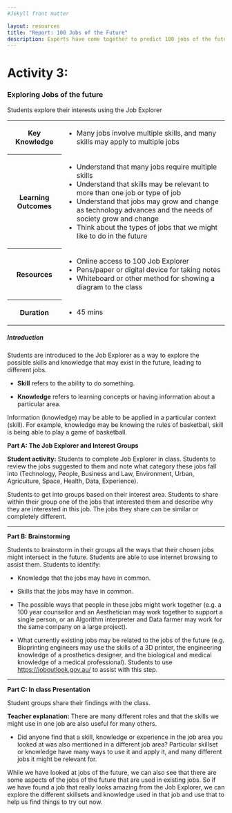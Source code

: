 ```yaml
---
#Jekyll front matter

layout: resources
title: "Report: 100 Jobs of the Future"
description: Experts have come together to predict 100 jobs of the future.
---
```

# Activity 3:
### Exploring Jobs of the future

<p class="intro">Students explore their interests using the Job Explorer</p>

<table>
  <tr>
    <th>Key Knowledge</th>
      <td>
        <ul>
          <li>Many jobs involve multiple skills, and many skills may apply to multiple jobs</li>
        </ul>
      </td>
  </tr>
  <tr><th>Learning Outcomes</th> <td><ul><li>Understand that many jobs require multiple skills</li> <li>Understand that skills may be relevant to more than one job or type of job</li> <li>Understand that jobs may grow and change as technology advances and the needs of society grow and change</li> <li>Think about the types of jobs that we might like to do in the future</li></ul></td></tr>
  <tr><th>Resources</th> <td><ul><li>Online access to 100 Job Explorer</li>	<li>Pens/paper or digital device for taking notes</li>	<li>Whiteboard or other method for showing a diagram to the class</li></ul></td></tr>
  <tr><th>Duration</th> <td><ul><li>45 mins</li></ul></td></tr>
</table>

##### Introduction

Students are introduced to the Job Explorer as a way to explore the possible skills and knowledge that may exist in the future, leading to different jobs.

* **Skill** refers to the ability to do something.

* **Knowledge** refers to learning concepts or having information about a particular area.

Information (knowledge) may be able to be applied in a particular context (skill). For example, knowledge may be knowing the rules of basketball, skill is being able to play a game of basketball.

**Part A: The Job Explorer and Interest Groups**

**Student activity:** Students to complete Job Explorer in class. Students to review the jobs suggested to them and note what category these jobs fall into (Technology, People, Business and Law, Environment, Urban, Agriculture, Space, Health, Data, Experience).

Students to get into groups based on their interest area. Students to share within their group one of the jobs that interested them and describe why they are interested in this job. The jobs they share can be similar or completely different.

---

**Part B: Brainstorming**

Students to brainstorm in their groups all the ways that their chosen jobs might intersect in the future. Students are able to use internet browsing to assist them. Students to identify:

*	Knowledge that the jobs may have in common.

*	Skills that the jobs may have in common.

*	The possible ways that people in these jobs might work together (e.g. a 100 year counsellor and an Aesthetician may work together to support a single person, or an Algorithm interpreter and Data farmer may work for the same company on a large project).

*	What currently existing jobs may be related to the jobs of the future (e.g. Bioprinting engineers may use the skills of a 3D printer, the engineering knowledge of a prosthetics designer, and the biological and medical knowledge of a medical professional). Students to use <https://joboutlook.gov.au/> to assist with this step.

---

**Part C: In class Presentation**

Student groups share their findings with the class.

**Teacher explanation:** There are many different roles and that the skills we might use in one job are also useful for many others.

*	Did anyone find that a skill, knowledge or experience in the job area you looked at was also mentioned in a different job area? Particular skillset or knowledge have many ways to use it and apply it, and many different jobs it might be relevant for.

While we have looked at jobs of the future, we can also see that there are some aspects of the jobs of the future that are used in existing jobs. So if we have found a job that really looks amazing from the Job Explorer, we can explore the different skillsets and knowledge used in that job and use that to help us find things to try out now.
